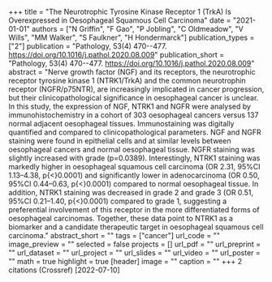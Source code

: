 +++
title = "The Neurotrophic Tyrosine Kinase Receptor 1 (TrkA) Is Overexpressed in Oesophageal Squamous Cell Carcinoma"
date = "2021-01-01"
authors = ["N Griffin", "F Gao", "P Jobling", "C Oldmeadow", "V Wills", "MM Walker", "S Faulkner", "H Hondermarck"]
publication_types = ["2"]
publication = "Pathology, 53(4) 470--477. https://doi.org/10.1016/j.pathol.2020.08.009"
publication_short = "Pathology, 53(4) 470--477. https://doi.org/10.1016/j.pathol.2020.08.009"
abstract = "Nerve growth factor (NGF) and its receptors, the neurotrophic receptor tyrosine kinase 1 (NTRK1/TrkA) and the common neurotrophin receptor (NGFR/p75NTR), are increasingly implicated in cancer progression, but their clinicopathological significance in oesophageal cancer is unclear. In this study, the expression of NGF, NTRK1 and NGFR were analysed by immunohistochemistry in a cohort of 303 oesophageal cancers versus 137 normal adjacent oesophageal tissues. Immunostaining was digitally quantified and compared to clinicopathological parameters. NGF and NGFR staining were found in epithelial cells and at similar levels between oesophageal cancers and normal oesophageal tissue. NGFR staining was slightly increased with grade (p=0.0389). Interestingly, NTRK1 staining was markedly higher in oesophageal squamous cell carcinoma (OR 2.31, 95%CI 1.13–4.38, p{$<$}0.0001) and significantly lower in adenocarcinoma (OR 0.50, 95%CI 0.44–0.63, p{$<$}0.0001) compared to normal oesophageal tissue. In addition, NTRK1 staining was decreased in grade 2 and grade 3 (OR 0.51, 95%CI 0.21–1.40, p{$<$}0.0001) compared to grade 1, suggesting a preferential involvement of this receptor in the more differentiated forms of oesophageal carcinomas. Together, these data point to NTRK1 as a biomarker and a candidate therapeutic target in oesophageal squamous cell carcinoma."
abstract_short = ""
tags = ["cancer"]
url_code = ""
image_preview = ""
selected = false
projects = []
url_pdf = ""
url_preprint = ""
url_dataset = ""
url_project = ""
url_slides = ""
url_video = ""
url_poster = ""
math = true
highlight = true
[header]
image = ""
caption = ""
+++
2 citations (Crossref) [2022-07-10]
